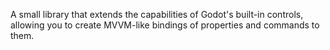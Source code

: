 A small library that extends the capabilities of Godot's built-in controls, allowing you to create MVVM-like bindings of properties and commands to them.
